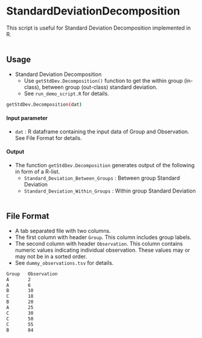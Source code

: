 # StandardDeviationDecomposition
This script is useful for Standard Deviation Decomposition implemented in R.
<br/><br/>

## Usage
- Standard Deviation Decomposition
  - Use `getStdDev.Decomposition()` function to get the within group (in-class), between group (out-class) standard deviation.
  - See `run_demo_script.R` for details.

```sh
getStdDev.Decomposition(dat)
```
#### Input parameter
- `dat` : R dataframe containing the input data of Group and Observation. See File Format for details.

#### Output
- The function `getStdDev.Decomposition` generates output of the following in form of a R-list.
  - `Standard_Deviation_Between_Groups` : Between group Standard Deviation 
  - `Standard_Deviation_Within_Groups`  : Within group Standard Deviation
<br/><br/>


## File Format
- A tab separated file with two columns.
- The first column with header `Group`. This column includes group labels.
- The second column with header `Observation`. This column contains numeric values indicating individual observation. These values may or may not be in a sorted order.
- See `dummy_observations.tsv` for details. 

```sh
Group   Observation
A       2
A       6
B       10
C       18
B       20
A       25
C       30
C       50
C       55
B       84
```
